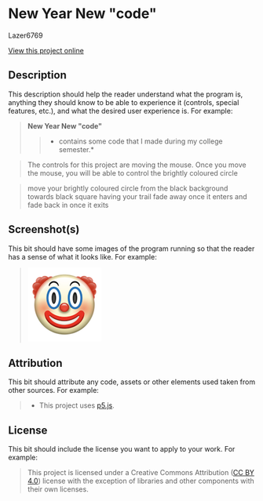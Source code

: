 # New Year New "code"

Lazer6769

[View this project online](https://editor.p5js.org/Lazer34/full/fGi92OcyL)

## Description

This description should help the reader understand what the program is, anything they should know to be able to experience it (controls, special features, etc.), and what the desired user experience is. For example:

> **New Year New "code"** 
>> * contains some code that I made during my college semester.*

> The controls for this project are moving the mouse. Once you move the mouse, you will be able to control the brightly coloured circle 

> move your brightly coloured circle from the black background towards black square having your trail fade away once it enters and fade back in once it exits 

## Screenshot(s)

This bit should have some images of the program running so that the reader has a sense of what it looks like. For example:

> ![Image of a clown face](./assets/images/clown.png)

## Attribution

This bit should attribute any code, assets or other elements used taken from other sources. For example:

> - This project uses [p5.js](https://p5js.org).

## License

This bit should include the license you want to apply to your work. For example:

> This project is licensed under a Creative Commons Attribution ([CC BY 4.0](https://creativecommons.org/licenses/by/4.0/deed.en)) license with the exception of libraries and other components with their own licenses.
